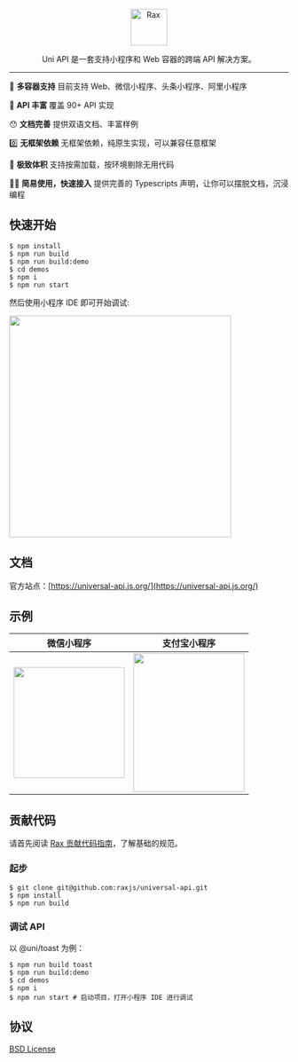 <p align="center">
  <a href="https://universal-api.js.org/">
    <img alt="Rax" src="https://img.alicdn.com/imgextra/i3/O1CN01lt5FH71VubB3j3Okd_!!6000000002713-2-tps-412-412.png" width="66">
  </a>
</p>

<p align="center">
Uni API 是一套支持小程序和 Web 容器的跨端 API 解决方案。
</p>

---

🎉 **多容器支持** 目前支持 Web、微信小程序、头条小程序、阿里小程序

🐂 **API 丰富** 覆盖 90+ API 实现

😯 **文档完善** 提供双语文档、丰富样例

0️⃣ **无框架依赖** 无框架依赖，纯原生实现，可以兼容任意框架

🚀 **极致体积** 支持按需加载，按环境剔除无用代码

👍🏻 **简易使用，快速接入** 提供完善的 Typescripts 声明，让你可以摆脱文档，沉浸编程

## 快速开始

```
$ npm install
$ npm run build
$ npm run build:demo
$ cd demos
$ npm i
$ npm run start
```

然后使用小程序 IDE 即可开始调试:

<img height="400" src="https://gw.alicdn.com/imgextra/i3/O1CN01qDANFg1QRDiWoHzHr_!!6000000001972-0-tps-2048-1418.jpg">

## 文档
官方站点：[https://universal-api.js.org/](https://universal-api.js.org/)

## 示例

|微信小程序|支付宝小程序|
|--------|----------|
|<img src="https://img.alicdn.com/imgextra/i1/O1CN01upA1bP1CxpGb8qLPp_!!6000000000148-0-tps-662-662.jpg" width="200" height="200" />|<img src="https://gw.alicdn.com/imgextra/i3/O1CN01Ca6t2Q2AEpIXh4r0u_!!6000000008172-0-tps-1540-1906.jpg" width="200" height="250" />|

## 贡献代码
请首先阅读 [Rax 贡献代码指南](https://github.com/alibaba/rax/wiki/CONTRIBUTING)，了解基础的规范。

### 起步

```
$ git clone git@github.com:raxjs/universal-api.git
$ npm install
$ npm run build
```

### 调试 API
以 @uni/toast 为例：

```
$ npm run build toast
$ npm run build:demo
$ cd demos
$ npm i
$ npm run start # 启动项目，打开小程序 IDE 进行调试
```

## 协议

[BSD License](https://github.com/raxjs/miniapp/blob/master/LICENSE)